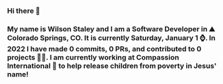 ### Hi there 👋

### My name is Wilson Staley and I am a Software Developer in ⛰ Colorado Springs, CO.  It is currently Saturday, January 1 ⌚. In 2022 I have made 0 commits, 0 PRs, and contributed to 0 projects 👨‍💻. I am currently working at Compassion International 🏢 to help release children from poverty in Jesus' name!